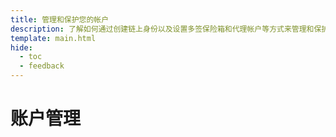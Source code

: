 ```yaml
---
title: 管理和保护您的帐户
description: 了解如何通过创建链上身份以及设置多签保险箱和代理帐户等方式来管理和保护您在Moonbeam上的帐户。
template: main.html
hide:
  - toc
  - feedback
---
```


<h1 class='subsection-title'>账户管理</h1>
<div class='subsection-wrapper'></div>